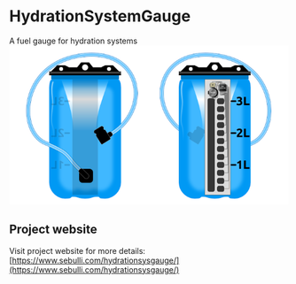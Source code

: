 # HydrationSystemGauge
A fuel gauge for hydration systems
![Hydration System Gauge](pics/hydrationsystemgauge.png)  

## Project website
Visit project website for more details:
[https://www.sebulli.com/hydrationsysgauge/](https://www.sebulli.com/hydrationsysgauge/)

